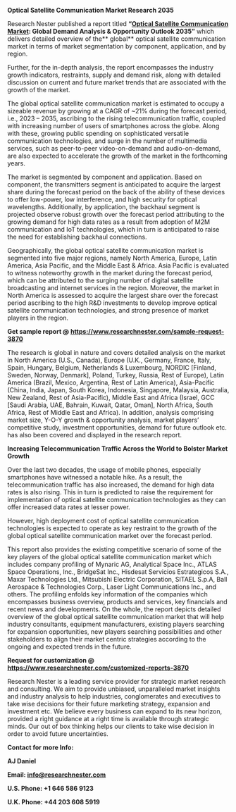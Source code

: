﻿**Optical Satellite Communication Market <a name="_hlk92730037"></a>Research 2035**

Research Nester published a report titled **“[Optical Satellite Communication Market](https://www.researchnester.com/reports/optical-satellite-communication-market/3870): Global Demand Analysis & Opportunity Outlook 2035”** which delivers detailed overview of the** global** optical satellite communication market in terms of market segmentation by component, application, and by region.

Further, for the in-depth analysis, the report encompasses the industry growth indicators, restraints, supply and demand risk, along with detailed discussion on current and future market trends that are associated with the growth of the market.

The global optical satellite communication market is estimated to occupy a sizeable revenue by growing at a CAGR of <a name="_hlk91521038"></a>~21% during the forecast period, i.e., 2023 – 2035, ascribing to the rising telecommunication traffic, coupled with increasing number of users of smartphones across the globe. Along with these, growing public spending on sophisticated versatile communication technologies, and surge in the number of multimedia services, such as peer-to-peer video-on-demand and audio-on-demand, are also expected to accelerate the growth of the market in the forthcoming years. 

The market is segmented by component and application. Based on component, the transmitters segment is anticipated to acquire the largest share during the forecast period on the back of the ability of these devices to offer low-power, low interference, and high security for optical wavelengths. Additionally, by application, the backhaul segment is projected observe robust growth over the forecast period attributing to the growing demand for high data rates as a result from adoption of M2M communication and IoT technologies, which in turn is anticipated to raise the need for establishing backhaul connections.  

Geographically, the global optical satellite communication market is segmented into five major regions, namely North America, Europe, Latin America, Asia Pacific, and the Middle East & Africa. Asia Pacific is evaluated to witness noteworthy growth in the market during the forecast period, which can be attributed to the surging number of digital satellite broadcasting and internet services in the region. Moreover, the market in North America is assessed to acquire the largest share over the forecast period ascribing to the high R&D investments to develop improve optical satellite communication technologies, and strong presence of market players in the region.

**Get sample report @ <https://www.researchnester.com/sample-request-3870>** 

The research is global in nature and covers detailed analysis on the market in North America (U.S., Canada), Europe (U.K., Germany, France, Italy, Spain, Hungary, Belgium, Netherlands & Luxembourg, NORDIC [Finland, Sweden, Norway, Denmark], Poland, Turkey, Russia, Rest of Europe), Latin America (Brazil, Mexico, Argentina, Rest of Latin America), Asia-Pacific (China, India, Japan, South Korea, Indonesia, Singapore, Malaysia, Australia, New Zealand, Rest of Asia-Pacific), Middle East and Africa (Israel, GCC [Saudi Arabia, UAE, Bahrain, Kuwait, Qatar, Oman], North Africa, South Africa, Rest of Middle East and Africa). In addition, analysis comprising market size, Y-O-Y growth & opportunity analysis, market players’ competitive study, investment opportunities, demand for future outlook etc. has also been covered and displayed in the research report.

**Increasing Telecommunication Traffic Across the World to Bolster Market Growth**

Over the last two decades, the usage of mobile phones, especially smartphones have witnessed a notable hike. As a result, the telecommunication traffic has also increased, the demand for high data rates is also rising. This in turn is predicted to raise the requirement for implementation of optical satellite communication technologies as they can offer increased data rates at lesser power.

However, high deployment cost of optical satellite communication technologies is expected to operate as key restraint to the growth of the global optical satellite communication market over the forecast period.

This report also provides the existing competitive scenario of some of the key players of the global optical satellite communication market which includes company profiling of Mynaric AG, Analytical Space Inc., ATLAS Space Operations, Inc., BridgeSat Inc., Hisdesat Servicios Estrategicos S.A., Maxar Technologies Ltd., Mitsubishi Electric Corporation, SITAEL S.p.A, Ball Aerospace & Technologies Corp., Laser Light Communications Inc., and others. The profiling enfolds key information of the companies which encompasses business overview, products and services, key financials and recent news and developments. On the whole, the report depicts detailed overview of the global optical satellite communication market that will help industry consultants, equipment manufacturers, existing players searching for expansion opportunities, new players searching possibilities and other stakeholders to align their market centric strategies according to the ongoing and expected trends in the future.      

**Request for customization @ <https://www.researchnester.com/customized-reports-3870>**   

Research Nester is a leading service provider for strategic market research and consulting. We aim to provide unbiased, unparalleled market insights and industry analysis to help industries, conglomerates and executives to take wise decisions for their future marketing strategy, expansion and investment etc. We believe every business can expand to its new horizon, provided a right guidance at a right time is available through strategic minds. Our out of box thinking helps our clients to take wise decision in order to avoid future uncertainties.

**Contact for more Info:**

**AJ Daniel**

**Email: info@researchnester.com**

**U.S. Phone: +1 646 586 9123** 

**U.K. Phone: +44 203 608 5919**
